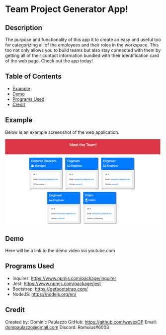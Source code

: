 # Team Project Generator App!

## Description

The purpose and functionality of this app it to create an easy and useful too for categorizing all of the employees and their roles in the workspace. This too not only allows you to build teams but also stay connected with them by getting all of their contact information bundled with their identification card of the web page. Check out the app today!

## Table of Contents

- [Example](#example)
- [Demo](#demo)
- [Programs Used](#programs-used)
- [Credit](#credit)



## Example
Below is an example screenshot of the web application.

![Team Project Generator App](./assets/teamgenappscnsht.png)

## Demo

Here will be a link to the demo video via youtube.com

## Programs Used

- Inquirer: https://www.npmjs.com/package/inquirer
- Jest: https://www.npmjs.com/package/jest
- Bootstrap: https://getbootstrap.com/
- NodeJS: https://nodejs.org/en/

## Credit

Created by: Dominic Paulazzo
GitHub: https://github.com/wevexOP
Email: dompaulazzo@gmail.com
Discord: Romulus#6003

    